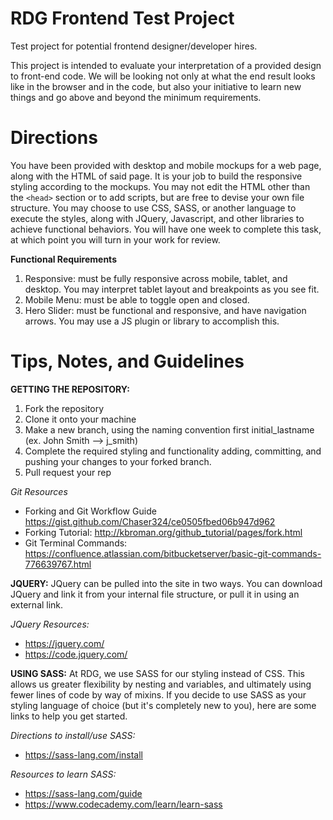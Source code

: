 # RDG Frontend Test Project
Test project for potential frontend designer/developer hires.

This project is intended to evaluate your interpretation of a provided design to front-end code. We will be looking not only at what the end result looks like in the browser and in the code, but also your initiative to learn new things and go above and beyond the minimum requirements.

# Directions
You have been provided with desktop and mobile mockups for a web page, along with the HTML of said page. It is your job to build the responsive styling according to the mockups. You may not edit the HTML other than the `<head>` section or to add scripts, but are free to devise your own file structure. You may choose to use CSS, SASS, or another language to execute the styles, along with JQuery, Javascript, and other libraries to achieve functional behaviors. You will have one week to complete this task, at which point you will turn in your work for review.


**Functional Requirements**
1. Responsive: must be fully responsive across mobile, tablet, and desktop. You may interpret tablet layout and breakpoints as you see fit.
2. Mobile Menu: must be able to toggle open and closed.
3. Hero Slider: must be functional and responsive, and have navigation arrows. You may use a JS plugin or library to accomplish this.


# Tips, Notes, and Guidelines

**GETTING THE REPOSITORY:**
1. Fork the repository
2. Clone it onto your machine
3. Make a new branch, using the naming convention first initial_lastname (ex. John Smith --> j_smith)
4. Complete the required styling and functionality adding, committing, and pushing your changes to your forked branch.
5. Pull request your rep

*Git Resources*
- Forking and Git Workflow Guide https://gist.github.com/Chaser324/ce0505fbed06b947d962
- Forking Tutorial: http://kbroman.org/github_tutorial/pages/fork.html
- Git Terminal Commands: https://confluence.atlassian.com/bitbucketserver/basic-git-commands-776639767.html


**JQUERY:**
JQuery can be pulled into the site in two ways. You can download JQuery and link it from your internal file structure, or pull it in using an external link.

*JQuery Resources:*
- https://jquery.com/
- https://code.jquery.com/

**USING SASS:** 
At RDG, we use SASS for our styling instead of CSS. This allows us greater flexibility by nesting and variables, and ultimately using fewer lines of code by way of mixins. If you decide to use SASS as your styling language of choice (but it's completely new to you), here are some links to help you get started.

*Directions to install/use SASS:*
- https://sass-lang.com/install

*Resources to learn SASS:*
- https://sass-lang.com/guide
- https://www.codecademy.com/learn/learn-sass

